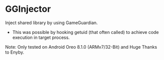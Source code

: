 # GGInjector
Inject shared library by using GameGuardian.
- This was possible by hooking getuid (that often called) to achieve code execution in target process.

Note: Only tested on Android Oreo 8.1.0 (ARMv7/32-Bit) and Huge Thanks to Enyby.
